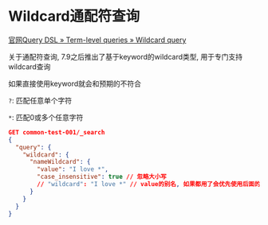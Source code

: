 # Wildcard通配符查询

[官网Query DSL » Term-level queries » Wildcard query](https://www.elastic.co/guide/en/elasticsearch/reference/8.2/query-dsl-wildcard-query.html)

关于通配符查询, 7.9之后推出了基于keyword的wildcard类型, 用于专门支持wildcard查询

如果直接使用keyword就会和预期的不符合

`?`: 匹配任意单个字符

`*`: 匹配0或多个任意字符

```json
GET common-test-001/_search
{
  "query": {
    "wildcard": {
      "nameWildcard": {
        "value": "I love *",
        "case_insensitive": true // 忽略大小写
        // "wildcard": "I love *" // value的别名, 如果都用了会优先使用后面的那个
      }
    }
  }
}
```



